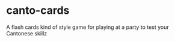 # canto-cards
A flash cards kind of style game for playing at a party to test your Cantonese skillz
